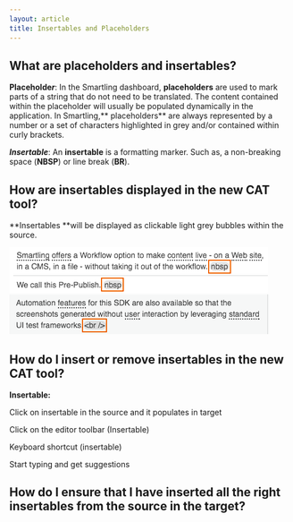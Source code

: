 ```yaml
---
layout: article
title: Insertables and Placeholders
---
```



## What are placeholders and insertables?

**Placeholde*r***: In the Smartling dashboard, **placeholders** are used to mark parts of a string that do not need to be translated. The content contained within the placeholder will usually be populated dynamically in the application. In Smartling,** placeholders** are always represented by a number or a set of characters highlighted in grey and/or contained within curly brackets.

***Insertable***: An **insertable** is a formatting marker. Such as, a non-breaking space (**NBSP**) or line break (**BR**).

## How are insertables displayed in the new CAT tool?

**Insertables&nbsp;**will be displayed as clickable light grey bubbles within the source.&nbsp;

![](/uploads/versions/screen-shot-2017-03-01-at-3-19-43-pm---x----463-81x---.png)![](/uploads/versions/screen-shot-2017-03-01-at-3-20-21-pm---x----465-71x---.png)

## How do I insert or remove insertables in the new CAT tool?

**Insertable:**

Click on insertable in the source and it populates in target

Click on the editor toolbar (Insertable)

Keyboard shortcut (insertable)

Start typing and get suggestions

## How do I ensure that I have inserted all the right insertables from the source in the target?